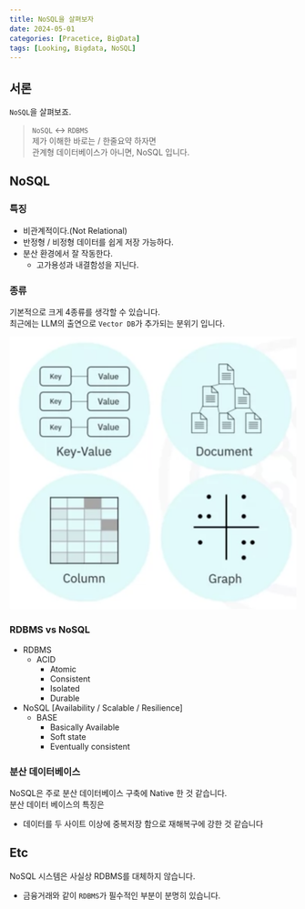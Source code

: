 ```yaml
---
title: NoSQL을 살펴보자
date: 2024-05-01
categories: [Pracetice, BigData]
tags: [Looking, Bigdata, NoSQL]
---
```


## 서론

`NoSQL`을 살펴보죠.

> `NoSQL` <-> `RDBMS`  
> 제가 이해한 바로는 / 한줄요약 하자면  
> 관계형 데이터베이스가 아니면, NoSQL 입니다.

## NoSQL

### 특징

- 비관계적이다.(Not Relational)
- 반정형 / 비정형 데이터를 쉽게 저장 가능하다.
- 분산 환경에서 잘 작동한다.
  - 고가용성과 내결함성을 지닌다.

### 종류

기본적으로 크게 4종류를 생각할 수 있습니다.  
최근에는 LLM의 출연으로 `Vector DB`가 추가되는 분위기 입니다.

![image](/assets/img/_posts/practice/nosql/nosql_types.png)

### RDBMS vs NoSQL

- RDBMS
  - ACID
    - Atomic
    - Consistent
    - Isolated
    - Durable
- NoSQL [Availability / Scalable / Resilience]
  - BASE
    - Basically Available
    - Soft state
    - Eventually consistent

### 분산 데이터베이스

NoSQL은 주로 분산 데이터베이스 구축에 Native 한 것 같습니다.  
분산 데이터 베이스의 특징은

- 데이터를 두 사이트 이상에 중복저장 함으로 재해복구에 강한 것 같습니다

## Etc

NoSQL 시스템은 사실상 RDBMS를 대체하지 않습니다.

- 금융거래와 같이 `RDBMS`가 필수적인 부분이 분명히 있습니다.
